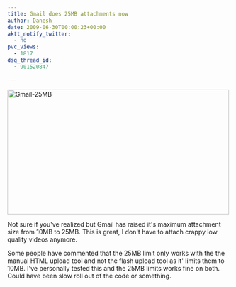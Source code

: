 ```yaml
---
title: Gmail does 25MB attachments now
author: Danesh
date: 2009-06-30T00:00:23+00:00
aktt_notify_twitter:
  - no
pvc_views:
  - 1817
dsq_thread_id:
  - 901520847

---
```

[<img loading="lazy" class="alignnone size-medium wp-image-1570" title="Gmail-25MB" src="/wp-content/uploads/2009/06/Gmail-25MB-500x281.png" alt="Gmail-25MB" width="500" height="281" srcset="/wp-content/uploads/2009/06/Gmail-25MB-500x281.png 500w, /wp-content/uploads/2009/06/Gmail-25MB.png 518w" sizes="(max-width: 500px) 100vw, 500px" />][1]

Not sure if you've realized but Gmail has raised it's maximum attachment size from 10MB to 25MB. This is great, I don't have to attach crappy low quality videos anymore.

Some people have commented that the 25MB limit only works with the the manual HTML upload tool and not the flash upload tool as it' limits them to 10MB. I've personally tested this and the 25MB limits works fine on both. Could have been slow roll out of the code or something.

 [1]: /wp-content/uploads/2009/06/Gmail-25MB.png
